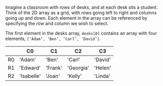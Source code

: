 Imagine a classroom with rows of desks, and at each desk sits a student. Think of the 2D array as a grid, with rows going left to right and columns going up and down. Each element in the array can be referenced by specifying the row and column we wish to select. 

The first element in the desks array, `desks[0]` contains an array with four elements, `[‘Adam’, ‘Ben’, ‘Carl’, ‘David’]`.

| | C0 | C1 | C2 | C3
|-|-|-|-|-|
|R0| 'Adam' | 'Ben' | 'Carl' | 'David' |
|R1| 'Edward' |'Frank' | 'Georgia' | 'Helen' |
|R2| 'Isabelle' | 'Joan' | 'Kelly' | 'Linda' |

